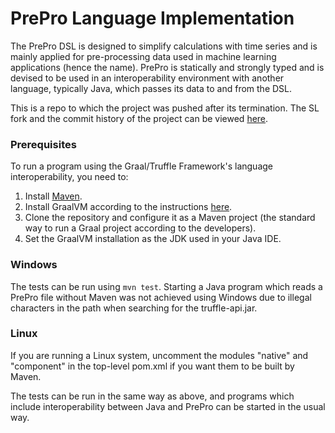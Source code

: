 # PrePro Language Implementation

The PrePro DSL is designed to simplify calculations with time series and
is mainly applied for pre-processing data used in machine learning applications
(hence the name). PrePro is statically and strongly typed and is devised to be
used in an interoperability environment with another language, typically Java,
which passes its data to and from the DSL.

This is a repo to which the project was pushed after its termination.
The SL fork and the commit history of the project can be viewed [here](https://github.com/LaHuBeontra/preprolanguage).

### Prerequisites

To run a program using the Graal/Truffle Framework's language interoperability, you need to:

1. Install [Maven](https://maven.apache.org/download.cgi).
2. Install GraalVM according to the instructions [here](https://www.graalvm.org/getting-started/).
3. Clone the repository and configure it as a Maven project (the standard way to run a Graal project according to the developers).
4. Set the GraalVM installation as the JDK used in your Java IDE.

### Windows

The tests can be run using `mvn test`.
Starting a Java program which reads a PrePro file without Maven was not achieved using Windows
due to illegal characters in the path when searching for the truffle-api.jar. 

### Linux

If you are running a Linux system, uncomment the modules "native" and "component" in the top-level pom.xml if you want them to be built by Maven.

The tests can be run in the same way as above, and programs which include interoperability between Java and PrePro can be started in the usual way.
